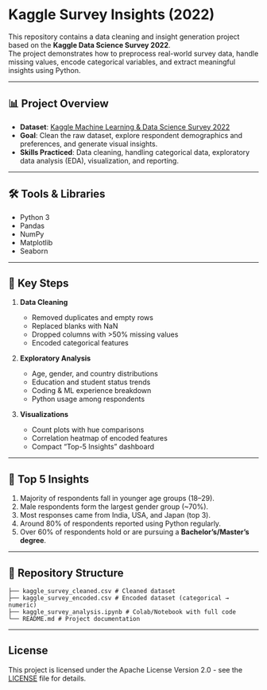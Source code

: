 # Kaggle Survey Insights (2022)

This repository contains a data cleaning and insight generation project based on the **Kaggle Data Science Survey 2022**.  
The project demonstrates how to preprocess real-world survey data, handle missing values, encode categorical variables, and extract meaningful insights using Python.

---

## 📊 Project Overview
- **Dataset**: [Kaggle Machine Learning & Data Science Survey 2022](https://www.kaggle.com/competitions/kaggle-survey-2022)
- **Goal**: Clean the raw dataset, explore respondent demographics and preferences, and generate visual insights.
- **Skills Practiced**: Data cleaning, handling categorical data, exploratory data analysis (EDA), visualization, and reporting.

---

## 🛠️ Tools & Libraries
- Python 3
- Pandas
- NumPy
- Matplotlib
- Seaborn

---

## 🔑 Key Steps
1. **Data Cleaning**
   - Removed duplicates and empty rows
   - Replaced blanks with NaN
   - Dropped columns with >50% missing values
   - Encoded categorical features

2. **Exploratory Analysis**
   - Age, gender, and country distributions
   - Education and student status trends
   - Coding & ML experience breakdown
   - Python usage among respondents

3. **Visualizations**
   - Count plots with hue comparisons
   - Correlation heatmap of encoded features
   - Compact “Top-5 Insights” dashboard

---

## 📌 Top 5 Insights
1. Majority of respondents fall in younger age groups (18–29).  
2. Male respondents form the largest gender group (~70%).  
3. Most responses came from India, USA, and Japan (top 3).  
4. Around 80% of respondents reported using Python regularly.  
5. Over 60% of respondents hold or are pursuing a **Bachelor’s/Master’s degree**.

---

## 📂 Repository Structure
```
├── kaggle_survey_cleaned.csv # Cleaned dataset
├── kaggle_survey_encoded.csv # Encoded dataset (categorical → numeric)
├── kaggle_survey_analysis.ipynb # Colab/Notebook with full code
└── README.md # Project documentation
```

---

## License

This project is licensed under the Apache License Version 2.0 - see the [LICENSE](LICENSE) file for details.
